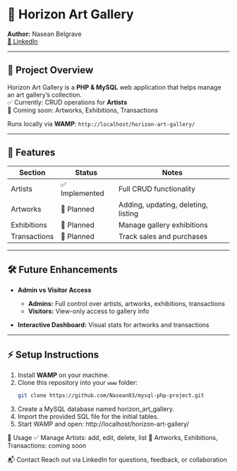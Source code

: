 # 🎨 Horizon Art Gallery

**Author:** Nasean Belgrave  
[🔗 LinkedIn](https://www.linkedin.com/in/nasean-belgrave-55209b220)

---

## 🌟 Project Overview

Horizon Art Gallery is a **PHP & MySQL** web application that helps manage an art gallery’s collection.  
✅ Currently: CRUD operations for **Artists**  
🚧 Coming soon: Artworks, Exhibitions, Transactions  

Runs locally via **WAMP**: `http://localhost/horizon-art-gallery/`

---

## 🎯 Features

| Section        | Status        | Notes                                   |
|----------------|---------------|----------------------------------------|
| Artists        | ✅ Implemented | Full CRUD functionality                 |
| Artworks       | 🚧 Planned     | Adding, updating, deleting, listing    |
| Exhibitions    | 🚧 Planned     | Manage gallery exhibitions             |
| Transactions   | 🚧 Planned     | Track sales and purchases              |

---

## 🛠 Future Enhancements

- **Admin vs Visitor Access**  
  - **Admins:** Full control over artists, artworks, exhibitions, transactions  
  - **Visitors:** View-only access to gallery info  

- **Interactive Dashboard:** Visual stats for artworks and transactions  

---

## ⚡ Setup Instructions

1. Install **WAMP** on your machine.  
2. Clone this repository into your `www` folder:  
   ```bash
   git clone https://github.com/Nasean03/mysql-php-project.git
3. Create a MySQL database named horizon_art_gallery.
4. Import the provided SQL file for the initial tables.
5. Start WAMP and open:
     http://localhost/horizon-art-gallery/


🚀 Usage
      ✅ Manage Artists: add, edit, delete, list
      🚧 Artworks, Exhibitions, Transactions: coming soon


📬 Contact
Reach out via LinkedIn for questions, feedback, or collaboration
